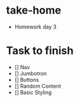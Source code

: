 # take-home
- Homework day 3

# Task to finish
- [] Nav
- [] Jumbotron
- [] Buttons
- [] Random Content
- [] Basic Styling


